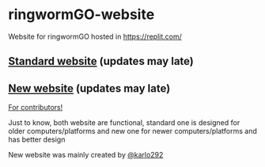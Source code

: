 # ringwormGO-website
Website for ringwormGO hosted in https://replit.com/

## [Standard website](https://ringwormgo-web.ringwormgo.repl.co/) (updates may late)
## [New website](https://ringwormgo-website-new.ringwormgo.repl.co/) (updates may late)

[For contributors!](https://github.com/ringwormGO-organization/Website/blob/main/CONTRIBUTING.md)

Just to know, both website are functional, standard one is designed for older computers/platforms and new one for newer computers/platforms and has better design

New website was mainly created by [@karlo292](https://github.com/karlo292)
